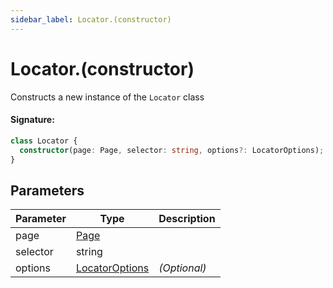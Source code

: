 ```yaml
---
sidebar_label: Locator.(constructor)
---
```


# Locator.(constructor)

Constructs a new instance of the `Locator` class

#### Signature:

```typescript
class Locator {
  constructor(page: Page, selector: string, options?: LocatorOptions);
}
```

## Parameters

| Parameter | Type                                            | Description  |
| --------- | ----------------------------------------------- | ------------ |
| page      | [Page](./puppeteer.page.md)                     |              |
| selector  | string                                          |              |
| options   | [LocatorOptions](./puppeteer.locatoroptions.md) | _(Optional)_ |
